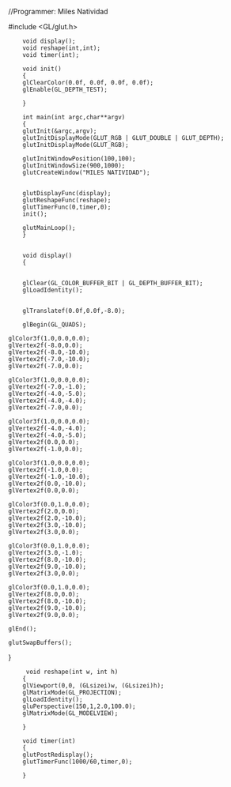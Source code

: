 
 //Programmer: Miles Natividad

#include <GL/glut.h>
		
		void display();
		void reshape(int,int);
		void timer(int);
		
		void init()
		{
		glClearColor(0.0f, 0.0f, 0.0f, 0.0f);
		glEnable(GL_DEPTH_TEST);
		
		}
		
		int main(int argc,char**argv)
		{
		glutInit(&argc,argv);
		glutInitDisplayMode(GLUT_RGB | GLUT_DOUBLE | GLUT_DEPTH);
		glutInitDisplayMode(GLUT_RGB);
		
		glutInitWindowPosition(100,100);
		glutInitWindowSize(900,1000);
		glutCreateWindow("MILES NATIVIDAD");
		
		
		glutDisplayFunc(display);
		glutReshapeFunc(reshape);
		glutTimerFunc(0,timer,0);
		init();
		
		glutMainLoop();
		}
		
		
		void display()
		{
		
		
		glClear(GL_COLOR_BUFFER_BIT | GL_DEPTH_BUFFER_BIT);
		glLoadIdentity();

			
		glTranslatef(0.0f,0.0f,-8.0);
		
		glBegin(GL_QUADS);

	glColor3f(1.0,0.0,0.0);
	glVertex2f(-8.0,0.0);
	glVertex2f(-8.0,-10.0);
	glVertex2f(-7.0,-10.0);
	glVertex2f(-7.0,0.0);

	glColor3f(1.0,0.0,0.0);
	glVertex2f(-7.0,-1.0);
	glVertex2f(-4.0,-5.0);
	glVertex2f(-4.0,-4.0);
	glVertex2f(-7.0,0.0);

	glColor3f(1.0,0.0,0.0);
	glVertex2f(-4.0,-4.0);
	glVertex2f(-4.0,-5.0);
	glVertex2f(0.0,0.0);
	glVertex2f(-1.0,0.0);

	glColor3f(1.0,0.0,0.0);
	glVertex2f(-1.0,0.0);
	glVertex2f(-1.0,-10.0);
	glVertex2f(0.0,-10.0);
	glVertex2f(0.0,0.0);

	glColor3f(0.0,1.0,0.0);
	glVertex2f(2.0,0.0);
	glVertex2f(2.0,-10.0);
	glVertex2f(3.0,-10.0);
	glVertex2f(3.0,0.0);

	glColor3f(0.0,1.0,0.0);
	glVertex2f(3.0,-1.0);
	glVertex2f(8.0,-10.0);
	glVertex2f(9.0,-10.0);
	glVertex2f(3.0,0.0);

	glColor3f(0.0,1.0,0.0);
	glVertex2f(8.0,0.0);
	glVertex2f(8.0,-10.0);
	glVertex2f(9.0,-10.0);
	glVertex2f(9.0,0.0);

	glEnd();

	glutSwapBuffers();
}
		
	     void reshape(int w, int h)
		{
		glViewport(0,0, (GLsizei)w, (GLsizei)h);
		glMatrixMode(GL_PROJECTION);
		glLoadIdentity();
		gluPerspective(150,1,2.0,100.0);
		glMatrixMode(GL_MODELVIEW);
		
		}
		
		void timer(int)
		{
		glutPostRedisplay();
		glutTimerFunc(1000/60,timer,0);
		
		}
